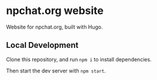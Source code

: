 # npchat.org website

Website for npchat.org, built with Hugo.

## Local Development

Clone this repository, and run `npm i` to install dependencies.

Then start the dev server with `npm start`.
